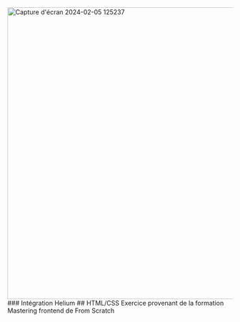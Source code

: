 <img width="654" alt="Capture d'écran 2024-02-05 125237" src="https://github.com/NicolasM-83200/Integration-Helium/assets/130040163/426262ba-c04a-4aae-8e04-49f2b2817f49">
### Intégration Helium
## HTML/CSS
Exercice provenant de la formation Mastering frontend de From Scratch
